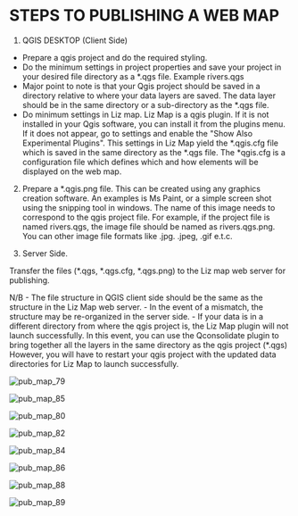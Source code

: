 # STEPS TO PUBLISHING A WEB MAP

1. QGIS DESKTOP (Client Side)

- Prepare a qgis project and do the required styling.
- Do the minimum settings in project properties and save your project in your desired file directory as a *.qgs file. Example rivers.qgs
- Major point to note is that your Qgis project should be saved in a directory relative to where your data layers are saved. The data layer should be in the same directory or a sub-directory as the *.qgs file. 
- Do minimum settings in Liz map.
 Liz Map is a qgis plugin. If it is not installed in your Qgis software, you can install it from the plugins menu. If it does not appear, go to settings and enable the "Show Also Experimental Plugins".
 This settings in Liz Map yield the *.qgis.cfg file which is saved in the same directory as the *.qgs file.
 The *qgis.cfg is a configuration file which defines which and how elements will be displayed on the web map.
 
2. Prepare a *.qgis.png file. This can be created using any graphics creation software. An examples is Ms Paint, or a simple screen shot using the snipping tool in windows.
   The name of this image needs to correspond to the qgis project file. For example, if the project file is named rivers.qgs, the image file should be named as rivers.qgs.png.
   You can other image file formats like .jpg. .jpeg, .gif e.t.c.

3. Server Side.

 Transfer the files (*.qgs, *.qgs.cfg, *.qgs.png) to the Liz map web server for publishing.

N/B - The file structure in QGIS client side should be the same as the structure in the Liz Map web server. 
    - In the event of a mismatch, the structure may be re-organized in the server side.
    - If your data is in a different directory from where the qgis project is, the Liz Map plugin will not launch successfully. In this event, you can use the Qconsolidate plugin to bring together all the layers in the same directory as the qgis project (*.qgs)
	  However, you will have to restart your qgis project with the updated data directories for Liz Map to launch successfully.

![pub_map_79](pub_map_79.png)

![pub_map_85](pub_map_85.png)

![pub_map_80](pub_map_80.png)

![pub_map_82](pub_map_82.png)

![pub_map_84](pub_map_84.png)

![pub_map_86](pub_map_86.png)

![pub_map_88](pub_map_88.png)

![pub_map_89](pub_map_89.png)

